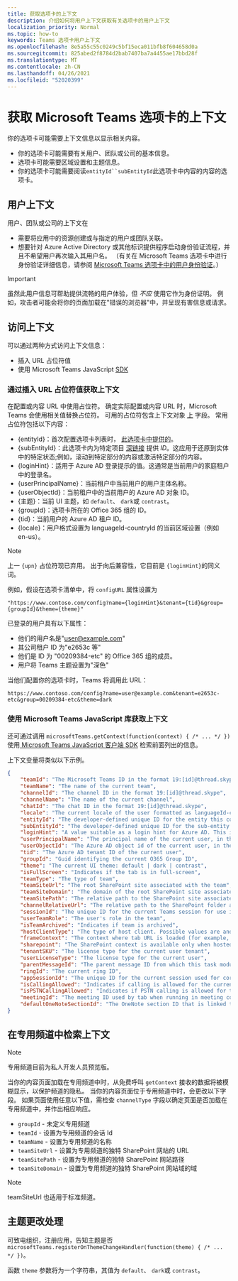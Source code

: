 ```yaml
---
title: 获取选项卡的上下文
description: 介绍如何将用户上下文获取有关选项卡的用户上下文
localization_priority: Normal
ms.topic: how-to
keywords: Teams 选项卡用户上下文
ms.openlocfilehash: 8e5a55c55c0249c5bf15eca011bfb8f604658d0a
ms.sourcegitcommit: 825abed2f8784d2bab7407ba7a4455ae17bbd28f
ms.translationtype: MT
ms.contentlocale: zh-CN
ms.lasthandoff: 04/26/2021
ms.locfileid: "52020399"
---
```

# <a name="get-context-for-your-microsoft-teams-tab"></a>获取 Microsoft Teams 选项卡的上下文

你的选项卡可能需要上下文信息以显示相关内容。

* 你的选项卡可能需要有关用户、团队或公司的基本信息。
* 选项卡可能需要区域设置和主题信息。
* 你的选项卡可能需要阅读`entityId``subEntityId`此选项卡中内容的内容的选项卡。

## <a name="user-context"></a>用户上下文

用户、团队或公司的上下文在

* 需要将应用中的资源创建或与指定的用户或团队关联。
* 想要针对 Azure Active Directory 或其他标识提供程序启动身份验证流程，并且不希望用户再次输入其用户名。 （有关在 Microsoft Teams 选项卡中进行身份验证详细信息，请参阅 [Microsoft Teams 选项卡中的用户身份验证](~/concepts/authentication/authentication.md)。）

> [!IMPORTANT]
> 虽然此用户信息可帮助提供流畅的用户体验，但 *不应* 使用它作为身份证明。 例如，攻击者可能会将你的页面加载在"错误的浏览器"中，并呈现有害信息或请求。

## <a name="accessing-context"></a>访问上下文

可以通过两种方式访问上下文信息：

* 插入 URL 占位符值
* 使用 Microsoft Teams JavaScript [SDK](/javascript/api/overview/msteams-client)

### <a name="getting-context-by-inserting-url-placeholder-values"></a>通过插入 URL 占位符值获取上下文

在配置或内容 URL 中使用占位符。 确定实际配置或内容 URL 时，Microsoft Teams 会使用相关值替换占位符。 可用的占位符包含上下文对象 [上](/javascript/api/@microsoft/teams-js/microsoftteams.context?view=msteams-client-js-latest&preserve-view=true) 字段。 常用占位符包括以下内容：

* {entityId}：首次配置选项卡列表时， [此选项卡中提供的](~/tabs/how-to/create-tab-pages/configuration-page.md)。
* {subEntityId}：此选项卡内为特定项目 [深链接](~/concepts/build-and-test/deep-links.md) 提供 _ID_。这应用于还原到实体中的特定状态;例如，滚动到特定部分的内容或激活特定部分的内容。
* {loginHint}：适用于 Azure AD 登录提示的值。这通常是当前用户的家庭租户中的登录名。
* {userPrincipalName}：当前租户中当前用户的用户主体名称。
* {userObjectId}：当前租户中的当前用户的 Azure AD 对象 ID。
* {主题}：当前 UI 主题，如 `default`、 `dark`或 `contrast`。
* {groupId}：选项卡所在的 Office 365 组的 ID。
* {tid}：当前用户的 Azure AD 租户 ID。
* {locale}：用户格式设置为 languageId-countryId 的当前区域设置（例如 en-us）。

>[!NOTE]
>上一 `{upn}` 占位符现已弃用。 出于向后兼容性，它目前是 `{loginHint}`的同义词。

例如，假设在选项卡清单中，将 `configURL` 属性设置为

`"https://www.contoso.com/config?name={loginHint}&tenant={tid}&group={groupId}&theme={theme}"`

已登录的用户具有以下属性：

* 他们的用户名是"user@example.com"
* 其公司租户 ID 为"e2653c 等"
* 他们是 ID 为 "00209384-etc" 的 Office 365 组的成员。
* 用户将 Teams 主题设置为"深色"

当他们配置你的选项卡时，Teams 将调用此 URL：

`https://www.contoso.com/config?name=user@example.com&tenant=e2653c-etc&group=00209384-etc&theme=dark`

### <a name="getting-context-by-using-the-microsoft-teams-javascript-library"></a>使用 Microsoft Teams JavaScript 库获取上下文

还可通过调用 `microsoftTeams.getContext(function(context) { /* ... */ })` 使用[ Microsoft Teams JavaScript 客户端 SDK](/javascript/api/overview/msteams-client) 检索前面列出的信息。

上下文变量将类似以下示例。

```json
{
    "teamId": "The Microsoft Teams ID in the format 19:[id]@thread.skype",
    "teamName": "The name of the current team",
    "channelId": "The channel ID in the format 19:[id]@thread.skype",
    "channelName": "The name of the current channel",
    "chatId": "The chat ID in the format 19:[id]@thread.skype",
    "locale": "The current locale of the user formatted as languageId-countryId (for example, en-us)",
    "entityId": "The developer-defined unique ID for the entity this content points to",
    "subEntityId": "The developer-defined unique ID for the sub-entity this content points to",
    "loginHint": "A value suitable as a login hint for Azure AD. This is usually the login name of the current user, in their home tenant",
    "userPrincipalName": "The principal name of the current user, in the current tenant",
    "userObjectId": "The Azure AD object id of the current user, in the current tenant",
    "tid": "The Azure AD tenant ID of the current user",
    "groupId": "Guid identifying the current O365 Group ID",
    "theme": "The current UI theme: default | dark | contrast",
    "isFullScreen": "Indicates if the tab is in full-screen",
    "teamType": "The type of team",
    "teamSiteUrl": "The root SharePoint site associated with the team",
    "teamSiteDomain": "The domain of the root SharePoint site associated with the team",
    "teamSitePath": "The relative path to the SharePoint site associated with the team",
    "channelRelativeUrl": "The relative path to the SharePoint folder associated with the channel",
    "sessionId": "The unique ID for the current Teams session for use in correlating telemetry data",
    "userTeamRole": "The user's role in the team",
    "isTeamArchived": "Indicates if team is archived",
    "hostClientType": "The type of host client. Possible values are android, ios, web, desktop, rigel",
    "frameContext": "The context where tab URL is loaded (for example, content, task, setting, remove, sidePanel)",
    "sharepoint": "The SharePoint context is available only when hosted in SharePoint",
    "tenantSKU": "The license type for the current user tenant",
    "userLicenseType": "The license type for the current user",
    "parentMessageId": "The parent message ID from which this task module is launched",
    "ringId": "The current ring ID",
    "appSessionId": "The unique ID for the current session used for correlating telemetry data",
    "isCallingAllowed": "Indicates if calling is allowed for the current logged in user",
    "isPSTNCallingAllowed": "Indicates if PSTN calling is allowed for the current logged in user",
    "meetingId": "The meeting ID used by tab when running in meeting context",
    "defaultOneNoteSectionId": "The OneNote section ID that is linked to the channel"
}
```

## <a name="retrieving-context-in-private-channels"></a>在专用频道中检索上下文

> [!Note]
> 专用频道目前为私人开发人员预览版。

当你的内容页面加载在专用频道中时，从免费呼叫 `getContext` 接收的数据将被模糊显示，以保护频道的隐私。 当你的内容页面位于专用频道中时，会更改以下字段。 如果页面使用任意以下值，需检查 `channelType` 字段以确定页面是否加载在专用频道中，并作出相应响应。

* `groupId` - 未定义专用频道
* `teamId` - 设置为专用频道的会话 Id
* `teamName` - 设置为专用频道的名称
* `teamSiteUrl` - 设置为专用频道的独特 SharePoint 网站的 URL
* `teamSitePath` - 设置为专用频道的独特 SharePoint 网站路径
* `teamSiteDomain` - 设置为专用频道的独特 SharePoint 网站域的域

> [!Note]
>  teamSiteUrl 也适用于标准频道。

## <a name="theme-change-handling"></a>主题更改处理

可致电组织，注册应用，告知主题是否 `microsoftTeams.registerOnThemeChangeHandler(function(theme) { /* ... */ })`。

函数 `theme` 参数将为一个字符串，其值为 `default`、 `dark`或 `contrast`。
